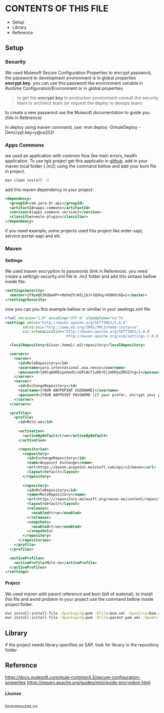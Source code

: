 # CONTENTS OF THIS FILE

* Setup
* Library
* Reference

## Setup

### Security
We used Mulesoft Secure Configuration Properties to encrypt password, the password to development environment is in global properties **encrypt.key**.
you can use this password like environment variable in Runtime Configuration/Environment or in global properties.

> to get the **encrypt.key** to production environment consult the security team or architect team (or request the deploy to devops team)

to create a new password use the Mulesoft documentation to guide you. (link in Reference)

In deploy using maven command, use:
mvn deploy -DmuleDeploy -Dencrypt.key=y@ra202!

### Apps Commons
we used an application with common flow like main errors, health application. To use tgis project get this applicatio in [github](https://github.com/yarabr/apps-commons.git).
add in your maven local folder (./m2) using the command bellow and add your bom file in project.

``` bash
mvn clean install -U
```

add this maven dependency in your project: 

```xml
<dependency>
  <groupId>com.yara.br.api</groupId>
  <artifactId>apps-commons</artifactId>
  <version>${apps.commons.version}</version>
  <classifier>mule-plugin</classifier>
</dependency>
```
if you need example, some projects used this project like order-sapi, service-portal-eapi and etc

### Maven
#### Settings
We used maven encryption to passwords (link in Reference).
you need create a settings-security.xml file in ./m2 folder and add this sintaxe bellow inside file:

```xml
<settingsSecurity>
  <master>{F9ymQU3kQbwHP++RmYmZFcNILjbJ+JQXkq/4U0H9/6Q=}</master>
</settingsSecurity>
```

now you can you this example bellow or similiar in your seetings.xml file

```xml
<?xml version="1.0" encoding="UTF-8" standalone="no"?>
<settings xmlns="http://maven.apache.org/SETTINGS/1.0.0" 
        xmlns:xsi="http://www.w3.org/2001/XMLSchema-instance" 
        xsi:schemaLocation="http://maven.apache.org/SETTINGS/1.0.0
                            http://maven.apache.org/xsd/settings-1.0.0.xsd">

  <localRepository>${user.home}/.m2/repository</localRepository>

  <servers>
    <server>
      <id>MuleRepository</id>
      <username>yara.international.asa.nexus</username>
      <password>{AOCq6HDbzpoHedS/obPLWuT1uDb+Ej1mOHjwZRUZJcg=}</password>
    </server>
    <server>
      <id>ExchangeRepository</id>
      <username>{YOUR ANYPOPINT USERNAME}</username>
      <password>{YOUR ANYPOINT PASSWORD (if your prefer, encrypt your password using mater password by settings-security.xml)}</password>
    </server>
  </servers>

  <profiles>
    <profile>
      <id>Mule-ee</id>
      
      <activation>
        <activeByDefault>true</activeByDefault>
      </activation>

      <repositories>
        <repository>
          <id>ExchangeRepository</id>
          <name>Anypoint Exchange</name>
          <url>https://maven.anypoint.mulesoft.com/api/v2/maven</url>
          <layout>default</layout>
        </repository>
      
        <repository>
          <id>MuleRepository</id>
          <name>MuleRepository</name>
          <url>https://repository.mulesoft.org/nexus-ee/content/repositories/releases-ee/</url>
          <layout>default</layout>
          <releases>
            <enabled>true</enabled>
          </releases>
          <snapshots>
            <enabled>true</enabled>
          </snapshots>
        </repository>
      </repositories>
    </profile>
  </profiles>

  <activeProfiles>
    <activeProfile>Mule-ee</activeProfile>
  </activeProfiles>
</settings>
```

#### Project
We used maven with parent reference and bom (bill of material). to install this file and avoid problem in your project use the command bellow inside project folder.

``` bash
mvn install:install-file -Dpackaging=pom -Dfile=bom.xml -DpomFile=bom.xml
mvn install:install-file -Dpackaging=pom -Dfile=parent-pom.xml -DpomFile=parent-pom.xml
```

## Library
if the project needs library specifies as SAP, look for library in the repository folder

## Reference
https://docs.mulesoft.com/mule-runtime/4.3/secure-configuration-properties
https://maven.apache.org/guides/mini/guide-encryption.html

##### License
brunosouzas.co